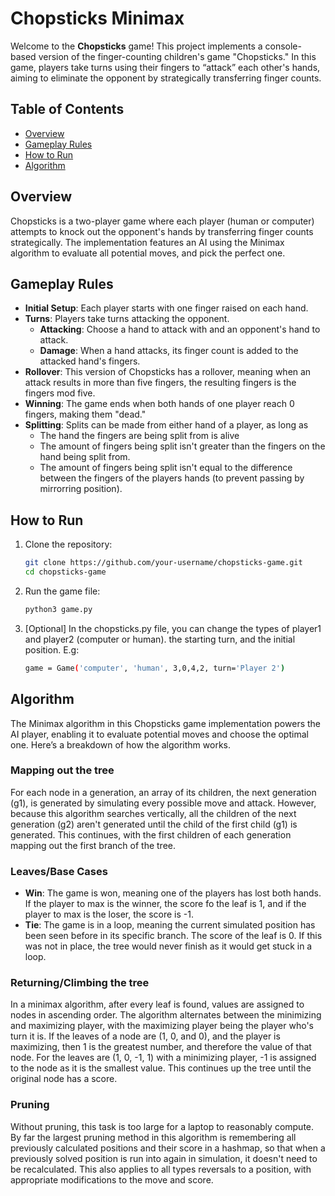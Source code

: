 # Chopsticks Minimax

Welcome to the **Chopsticks** game! This project implements a console-based version of the finger-counting children's game "Chopsticks." In this game, players take turns using their fingers to “attack” each other's hands, aiming to eliminate the opponent by strategically transferring finger counts.

## Table of Contents

-   [Overview](#overview)
-   [Gameplay Rules](#gameplay-rules)
-   [How to Run](#how-to-run)
-   [Algorithm](#algorithm)

## Overview

Chopsticks is a two-player game where each player (human or computer) attempts to knock out the opponent's hands by transferring finger counts strategically. The implementation features an AI using the Minimax algorithm to evaluate all potential moves, and pick the perfect one.

## Gameplay Rules

-   **Initial Setup**: Each player starts with one finger raised on each hand.
-   **Turns**: Players take turns attacking the opponent.
    -   **Attacking**: Choose a hand to attack with and an opponent's hand to attack.
    -   **Damage**: When a hand attacks, its finger count is added to the attacked hand's fingers.
-   **Rollover**: This version of Chopsticks has a rollover, meaning when an attack results in more than five fingers, the resulting fingers is the fingers mod five.
-   **Winning**: The game ends when both hands of one player reach 0 fingers, making them "dead."
-   **Splitting**: Splits can be made from either hand of a player, as long as
    - The hand the fingers are being split from is alive
    - The amount of fingers being split isn't greater than the fingers on the hand being split from.
    - The amount of fingers being split isn't equal to the difference between the fingers of the players hands (to prevent passing by mirrorring position).

## How to Run

1. Clone the repository:
    ```bash
    git clone https://github.com/your-username/chopsticks-game.git
    cd chopsticks-game
    ```
2. Run the game file:
    ```bash
    python3 game.py
    ```
3. [Optional] In the chopsticks.py file, you can change the types of player1 and player2 (computer or human). the starting turn, and the initial position. E.g:
     ```bash
    game = Game('computer', 'human', 3,0,4,2, turn='Player 2')    
    ```

## Algorithm

The Minimax algorithm in this Chopsticks game implementation powers the AI player, enabling it to evaluate potential moves and choose the optimal one. Here’s a breakdown of how the algorithm works.

### Mapping out the tree

For each node in a generation, an array of its children, the next generation (g1), is generated by simulating every possible move and attack. However, because this algorithm searches vertically, all the children of the next generation (g2) aren't generated until the child of the first child (g1) is generated. This continues, with the first children of each generation mapping out the first branch of the tree.

### Leaves/Base Cases

-   **Win**: The game is won, meaning one of the players has lost both hands. If the player to max is the winner, the score fo the leaf is 1, and if the player to max is the loser, the score is -1.
-   **Tie**: The game is in a loop, meaning the current simulated position has been seen before in its specific branch. The score of the leaf is 0. If this was not in place, the tree would never finish as it would get stuck in a loop.

### Returning/Climbing the tree

In a minimax algorithm, after every leaf is found, values are assigned to nodes in ascending order. The algorithm alternates between the minimizing and maximizing player, with the maximizing player being the player who's turn it is. If the leaves of a node are (1, 0, and 0), and the player is maximizing, then 1 is the greatest number, and therefore the value of that node. For the leaves are (1, 0, -1, 1) with a minimizing player, -1 is assigned to the node as it is the smallest value. This continues up the tree until the original node has a score.

### Pruning

Without pruning, this task is too large for a laptop to reasonably compute. By far the largest pruning method in this algorithm is remembering all previously calculated positions and their score in a hashmap, so that when a previously solved position is run into again in simulation, it doesn't need to be recalculated. This also applies to all types reversals to a position, with appropriate modifications to the move and score.
